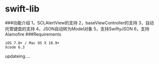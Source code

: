 # swift-lib
###功能介绍
	 1，SCLAlertView的支持 
	 2，baseViewController的支持
	 3，自动托管键盘的支持
	 4，JSON自动转为Model对象
	 5，支持SwiftyJSON
	 6，支持Alamofire
###Requirements
 
 	iOS 7.0+ / Mac OS X 10.9+
 	Xcode 6.3



 
 updateing....
